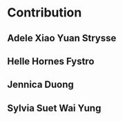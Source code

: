 # Contribution 
<!-- context: focus for release 3, possible other releases too-->

## Adele Xiao Yuan Strysse 
<!-- max 200 words -->

## Helle Hornes Fystro 
<!-- max 200 words -->

## Jennica Duong 
<!-- max 200 words -->

## Sylvia Suet Wai Yung 
<!-- max 200 words -->

